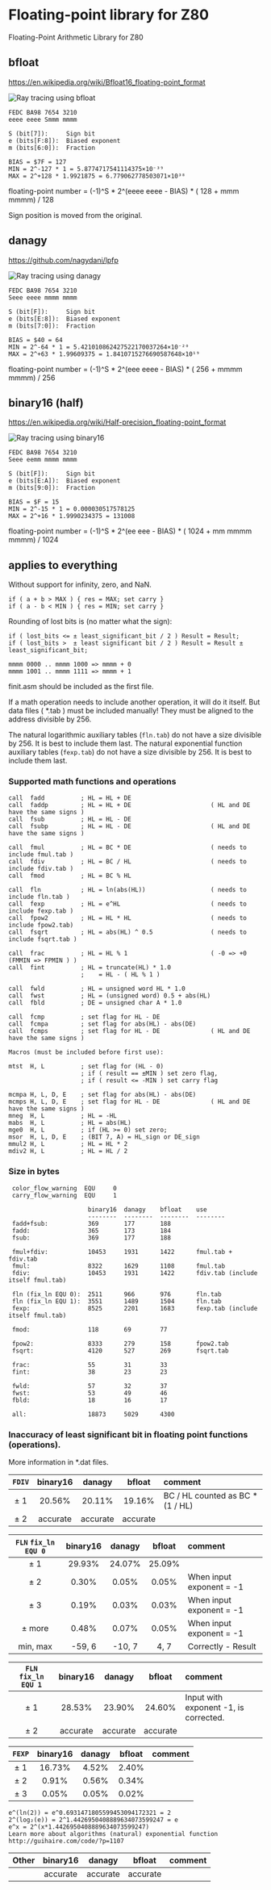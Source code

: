 # Floating-point library for Z80
Floating-Point Arithmetic Library for Z80


## bfloat

https://en.wikipedia.org/wiki/Bfloat16_floating-point_format

![Ray tracing using bfloat](https://github.com/DW0RKiN/Floating-point-Library-for-Z80/blob/master/bfloat.png)

    FEDC BA98 7654 3210                  
    eeee eeee Smmm mmmm

    S (bit[7]):     Sign bit
    e (bits[F:8]):  Biased exponent
    m (bits[6:0]):  Fraction

    BIAS = $7F = 127
    MIN = 2^-127 * 1 = 5.8774717541114375×10⁻³⁹
    MAX = 2^+128 * 1.9921875 = 6.779062778503071×10³⁸

floating-point number = (-1)^S * 2^(eeee eeee - BIAS) * ( 128 + mmm mmmm) / 128

Sign position is moved from the original.

## danagy 

https://github.com/nagydani/lpfp

![Ray tracing using danagy](https://github.com/DW0RKiN/Floating-point-Library-for-Z80/blob/master/danagy.png)

    FEDC BA98 7654 3210                  
    Seee eeee mmmm mmmm

    S (bit[F]):     Sign bit
    e (bits[E:8]):  Biased exponent
    m (bits[7:0]):  Fraction

    BIAS = $40 = 64
    MIN = 2^-64 * 1 = 5.421010862427522170037264×10⁻²⁰
    MAX = 2^+63 * 1.99609375 = 1.8410715276690587648×10¹⁹

floating-point number = (-1)^S * 2^(eee eeee - BIAS) * ( 256 + mmmm mmmm) / 256


## binary16 (half)

https://en.wikipedia.org/wiki/Half-precision_floating-point_format

![Ray tracing using binary16](https://github.com/DW0RKiN/Floating-point-Library-for-Z80/blob/master/binary16.png)

    FEDC BA98 7654 3210                  
    Seee eemm mmmm mmmm

    S (bit[F]):     Sign bit
    e (bits[E:A]):  Biased exponent
    m (bits[9:0]):  Fraction

    BIAS = $F = 15
    MIN = 2^-15 * 1 = 0.000030517578125
    MAX = 2^+16 * 1.9990234375 = 131008

floating-point number = (-1)^S * 2^(ee eee - BIAS) * ( 1024 + mm mmmm mmmm) / 1024 

## applies to everything

Without support for infinity, zero, and NaN.

    if ( a + b > MAX ) { res = MAX; set carry }
    if ( a - b < MIN ) { res = MIN; set carry }

Rounding of lost bits is (no matter what the sign):

    if ( lost_bits <= ± least_significant_bit / 2 ) Result = Result;
    if ( lost_bits >  ± least significant bit / 2 ) Result = Result ± least_significant_bit;

    mmmm 0000 .. mmmm 1000 => mmmm + 0
    mmmm 1001 .. mmmm 1111 => mmmm + 1
    
finit.asm should be included as the first file.

If a math operation needs to include another operation, it will do it itself.
But data files ( *.tab ) must be included manually! 
They must be aligned to the address divisible by 256.

The natural logarithmic auxiliary tables (`fln.tab`) do not have a size divisible by 256. It is best to include them last.
The natural exponential function auxiliary tables (`fexp.tab`) do not have a size divisible by 256. It is best to include them last.

### Supported math functions and operations

    call  fadd          ; HL = HL + DE
    call  faddp         ; HL = HL + DE                      ( HL and DE have the same signs )
    call  fsub          ; HL = HL - DE
    call  fsubp         ; HL = HL - DE                      ( HL and DE have the same signs )

    call  fmul          ; HL = BC * DE                      ( needs to include fmul.tab )
    call  fdiv          ; HL = BC / HL                      ( needs to include fdiv.tab )
    call  fmod          ; HL = BC % HL

    call  fln           ; HL = ln(abs(HL))                  ( needs to include fln.tab )
    call  fexp          ; HL = e^HL                         ( needs to include fexp.tab )
    call  fpow2         ; HL = HL * HL                      ( needs to include fpow2.tab)
    call  fsqrt         ; HL = abs(HL) ^ 0.5                ( needs to include fsqrt.tab )

    call  frac          ; HL = HL % 1                       ( -0 => +0 (FMMIN => FPMIN ) )
    call  fint          ; HL = truncate(HL) * 1.0 
                        ;    = HL - ( HL % 1 )

    call  fwld          ; HL = unsigned word HL * 1.0
    call  fwst          ; HL = (unsigned word) 0.5 + abs(HL)
    call  fbld          ; DE = unsigned char A * 1.0
    
    call  fcmp          ; set flag for HL - DE
    call  fcmpa         ; set flag for abs(HL) - abs(DE)
    call  fcmps         ; set flag for HL - DE              ( HL and DE have the same signs )

    Macros (must be included before first use):

    mtst  H, L          ; set flag for (HL - 0)
                        ; if ( result == ±MIN ) set zero flag, 
                        ; if ( result <= -MIN ) set carry flag
                        
    mcmpa H, L, D, E    ; set flag for abs(HL) - abs(DE)
    mcmps H, L, D, E    ; set flag for HL - DE              ( HL and DE have the same signs )
    mneg  H, L          ; HL = -HL
    mabs  H, L          ; HL = abs(HL)
    mge0  H, L          ; if (HL >= 0) set zero;
    msor  H, L, D, E    ; (BIT 7, A) = HL_sign or DE_sign
    mmul2 H, L          ; HL = HL * 2
    mdiv2 H, L          ; HL = HL / 2

### Size in bytes

     color_flow_warning  EQU     0
     carry_flow_warning  EQU     1

                          binary16  danagy    bfloat    use
                          --------  --------  --------  --------
     fadd+fsub:           369       177       188       
     fadd:                365       173       184       
     fsub:                369       177       188       

     fmul+fdiv:           10453     1931      1422      fmul.tab + fdiv.tab
     fmul:                8322      1629      1108      fmul.tab
     fdiv:                10453     1931      1422      fdiv.tab (include itself fmul.tab)

     fln (fix_ln EQU 0):  2511      966       976       fln.tab
     fln (fix_ln EQU 1):  3551      1489      1504      fln.tab
     fexp:                8525      2201      1683      fexp.tab (include itself fmul.tab)

     fmod:                118       69        77        

     fpow2:               8333      279       158       fpow2.tab
     fsqrt:               4120      527       269       fsqrt.tab

     frac:                55        31        33        
     fint:                38        23        23        

     fwld:                57        32        37        
     fwst:                53        49        46        
     fbld:                18        16        17        

     all:                 18873     5029      4300 

### Inaccuracy of least significant bit in floating point functions (operations). 

More information in *.dat files.

|        `FDIV`        | binary16 |  danagy  |  bfloat  |  comment                               |
| :------------------: | :------: | :------: | :------: | :------------------------------------- |
|         ± 1          |  20.56%  |  20.11%  |  19.16%  |  BC / HL counted as BC * (1 / HL)      | 
|         ± 2          | accurate | accurate | accurate |                                        |


| `FLN` `fix_ln EQU 0` | binary16 |  danagy  |  bfloat  |  comment                               |
| :------------------: | :------: | :------: | :------: | :------------------------------------- |
|         ± 1          |  29.93%  |  24.07%  |  25.09%  |                                        |
|         ± 2          |   0.30%  |   0.05%  |   0.05%  |  When input exponent = -1              |
|         ± 3          |   0.19%  |   0.03%  |   0.03%  |  When input exponent = -1              |
|         ± more       |   0.48%  |   0.07%  |   0.05%  |  When input exponent = -1              |
|       min, max       | -59, 6   | -10, 7   |   4, 7   |  Correctly - Result                    |


| `FLN` `fix_ln EQU 1` | binary16 |  danagy  |  bfloat  |  comment                               |
| :------------------: | :------: | :------: | :------: | :------------------------------------- |
|         ± 1          |  28.53%  |  23.90%  |  24.60%  |  Input with exponent -1, is corrected. |
|         ± 2          | accurate | accurate | accurate |                                        |


|        `FEXP`        | binary16 |  danagy  |  bfloat  |  comment                               |
| :------------------: | :------: | :------: | :------: | :------------------------------------- |
|         ± 1          |  16.73%  |   4.52%  |   2.40%  |                                        |
|         ± 2          |   0.91%  |   0.56%  |   0.34%  |                                        |
|         ± 3          |   0.05%  |   0.05%  |   0.02%  |                                        |

    e^(ln(2)) = e^0.6931471805599453094172321 = 2
    2^(log₂(e)) = 2^1.4426950408889634073599247 = e
    e^x = 2^(x*1.4426950408889634073599247)
    Learn more about algorithms (natural) exponential function http://guihaire.com/code/?p=1107

|         Other        | binary16 |  danagy  |  bfloat  |  comment                               |
| :------------------: | :------: | :------: | :------: | :---                                   |
|                      | accurate | accurate | accurate |                                        |
